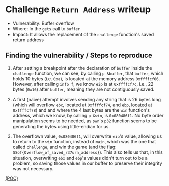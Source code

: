 # Challenge `Return Address` writeup

- Vulnerability: Buffer overflow
- Where: In the `gets` call to `buffer`
- Impact: It allows the replacement of the `challenge` function's saved return address

## Finding the vulnerability / Steps to reproduce

1. After setting a breakpoint after the declaration of `buffer` inside the `challenge` function, we can see, by calling `p &buffer`, that `buffer`, which holds 10 bytes (i.e. `0xa`), is located at the memory address `0xffffcf66`. However, after calling `info f`, we know `eip` is at `0xffffcf7c`, i.e., 22 bytes (`0x16`) after `buffer`, meaning they are not contiguously saved.

2. A first (naïve) attempt involves sending any string that is 26 bytes long (which will overflow `ebx`, located at `0xffffcf74`, and `ebp`, located at `0xffffcf78`) and and where the 4 last bytes are the `win` function's address, which we know, by calling `p &win`, is `0x080486f1`. No byte order manipulation seems to be needed, as `pwn`'s `p32` function seems to be generating the bytes using little-endian for us. 

3. The overflown value, `0x080486f1`, will overwrite `eip`'s value, allowing us to return to the `win` function, instead of `main`, which was the one that called `challenge`, and win the game (and the flag: `SSof{Overflow_of_saved_r37urn_address}`). This also tells us that, in this situation, overwriting `ebx` and `ebp`'s values didn't turn out to be a problem, so saving those values in our buffer to preserve their integrity was not necessary.

[(POC)](`return.py`)